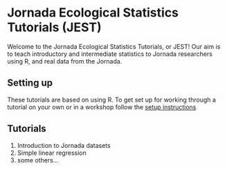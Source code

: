 # Jornada Ecological Statistics Tutorials (JEST)

Welcome to the Jornada Ecological Statistics Tutorials, or JEST! Our aim is to
teach introductory and intermediate statistics to Jornada researchers using R,
and real data from the Jornada.

## Setting up

These tutorials are based on using R. To get set up for working through a
tutorial on your own or in a workshop follow the [setup instructions](../html/JEST-setup.html)

## Tutorials

1. Introduction to Jornada datasets
2. Simple linear regression
3. some others...
